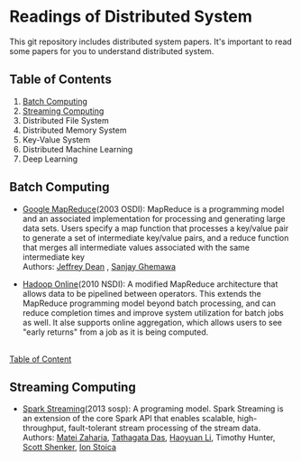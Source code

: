 # Readings of Distributed System 
This git repository includes distributed system papers. It's important to read some papers for you to understand distributed system. 


## <a name='toc'>Table of Contents</a>

  1. [Batch Computing](#batch-computing)
  2. [Streaming Computing](#streaming-computing)
  3. Distributed File System 
  4. Distributed Memory System 
  5. Key-Value System 
  6. Distributed Machine Learning 
  7. Deep Learning

## <a name='batch-computing'>Batch Computing 
   * [Google MapReduce](https://static.googleusercontent.com/media/research.google.com/en//archive/mapreduce-osdi04.pdf)(2003 OSDI): MapReduce is a programming model and an associated implementation for processing and generating large data sets. Users specify a map function that processes a key/value pair to generate a set of intermediate key/value pairs, and a reduce function that merges all intermediate values associated with the same intermediate key<br>
      Authors: [Jeffrey Dean](https://research.google.com/pubs/jeff.html) ,  [Sanjay Ghemawa](https://research.google.com/pubs/SanjayGhemawat.html)       <br>

   * [Hadoop Online](http://www.neilconway.org/docs/nsdi2010_hop.pdf)(2010 NSDI): A modified MapReduce architecture that allows data to be pipelined between operators. This extends the MapReduce programming model beyond batch processing, and can reduce completion times and improve system utilization for batch jobs as well. It alse supports online aggregation, which allows users to see "early returns" from a job as it is being computed.<br><br>
   
   [Table of Content](#toc)

## <a name='streaming-computing'>Streaming Computing
  * [Spark Streaming](https://people.csail.mit.edu/matei/papers/2013/sosp_spark_streaming.pdf)(2013 sosp): A programing model. Spark Streaming is an extension of the core Spark API that enables scalable, high-throughput, fault-tolerant stream processing of the stream data.
    Authors: [Matei Zaharia](https://people.csail.mit.edu/matei), [Tathagata Das](https://www.linkedin.com/in/tathadas), [Haoyuan Li](http://people.eecs.berkeley.edu/~haoyuan/), Timothy Hunter, [Scott Shenker](https://www.eecs.berkeley.edu/Faculty/Homepages/shenker.html), [Ion Stoica](http://people.eecs.berkeley.edu/~istoica/)

